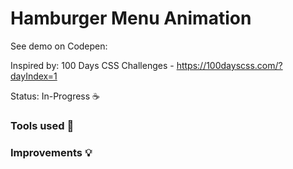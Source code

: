 # Hamburger Menu Animation

See demo on Codepen: 

Inspired by: 100 Days CSS Challenges - https://100dayscss.com/?dayIndex=1

Status: In-Progress :coffee:

### Tools used :wrench:

### Improvements :bulb:
